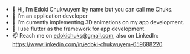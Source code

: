 - 👋 Hi, I’m Edoki Chukwuyem by name but you can call me Chuks.
- 👀 I’m an application developer
- 🌱 I’m currently implementing 3D animations on my app
development.
- 💞️ I use flutter as the framework for app development.
- 📫 Reach me on edokichuks@gmail.com, also on LinkedIn: https://www.linkedin.com/in/edoki-chukwuyem-659688220
<!---
edokichuks/edokichuks is a ✨ special ✨ repository because its `README.md` (this file) appears on your GitHub profile.
You can click the Preview link to take a look at your changes.
--->
